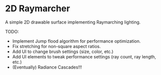 # 2D Raymarcher

A simple 2D drawable surface implementing Raymarching lighting.

TODO:
- Implement Jump flood algorithm for performance optimization.
- Fix stretching for non-square aspect ratios.
- Add UI to change brush settings (size, color, etc.)
- Add UI elements to tweak performance settings (ray count, ray length, etc.)
- (Eventually) Radiance Cascades!!!
